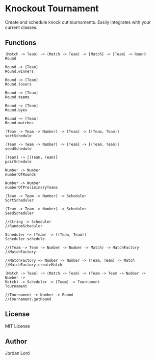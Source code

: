 # Knockout Tournament

Create and schedule knock out tournaments. Easily integrates with your current
classes.

## Functions

```
(Match -> Team) -> (Match -> Team) -> [Match] -> [Team] -> Round
Round

Round ~> [Team]
Round.winners

Round ~> [Team]
Round.losers

Round ~> [Team]
Round.teams

Round ~> [Team]
Round.byes

Round ~> [Team]
Round.matches

(Team -> Team -> Number) -> [Team] -> [(Team, Team)]
sortSchedule

(Team -> Team -> Number) -> [Team] -> [(Team, Team)]
seedSchedule

[Team] -> [(Team, Team)]
pairSchedule

Number -> Number
numberOfRounds

Number -> Number
numberOfPreliminaryTeams

(Team -> Team -> Number) -> Scheduler
SortScheduler

(Team -> Team -> Number) -> Scheduler
SeedScheduler

//String -> Scheduler
//RandomScheduler

Scheduler ~> [Team] -> [(Team, Team)]
Scheduler.schedule

//(Team -> Team -> Number -> Number -> Match) -> MatchFactory
//MatchFactory

//MatchFactory ~> Number -> Number -> (Team, Team) -> Match
//MatchFactory.createMatch

(Match -> Team) -> (Match -> Team) -> (Team -> Team -> Number -> Number ->
Match) -> Scheduler -> [Team] -> Tournament
Tournament

//Tournament ~> Number -> Round
//Tournament.getRound
```

## License

MIT License

## Author

Jordan Lord
